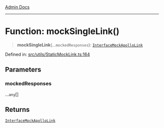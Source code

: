 [Admin Docs](/)

***

# Function: mockSingleLink()

> **mockSingleLink**(...`mockedResponses`): [`InterfaceMockApolloLink`](../interfaces/InterfaceMockApolloLink.md)

Defined in: [src/utils/StaticMockLink.ts:164](https://github.com/gautam-divyanshu/talawa-admin/blob/69cd9f147d3701d1db7821366b2c564d1fb49f77/src/utils/StaticMockLink.ts#L164)

## Parameters

### mockedResponses

...`any`[]

## Returns

[`InterfaceMockApolloLink`](../interfaces/InterfaceMockApolloLink.md)
